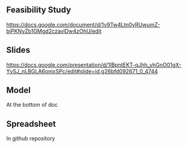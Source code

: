 ## Feasibility Study
https://docs.google.com/document/d/1v9Tw4Ltn0yRUwumZ-bjPKNyZb1GMgd2czavlDw4zOhU/edit
## Slides
https://docs.google.com/presentation/d/1lBpntEKT-qJhh_yhGnO01gX-YvSJ_nLBGLA6onixSPc/edit#slide=id.g26bfd092671_0_4744
## Model
At the bottom of doc
## Spreadsheet
In github repository
